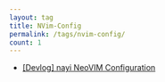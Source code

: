 ```yaml
---
layout: tag
title: NVim-Config
permalink: /tags/nvim-config/
count: 1
---
```


- [[Devlog] nayi NeoVIM Configuration](https://iiibreakeriii.github.io/Post15(Neovim_Configuration))
